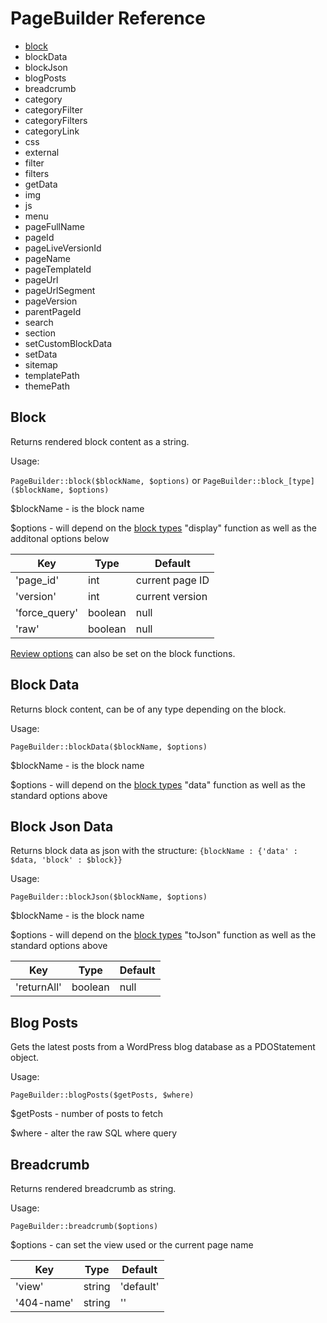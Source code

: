 # PageBuilder Reference

- [block](#block)
- blockData
- blockJson
- blogPosts
- breadcrumb
- category
- categoryFilter
- categoryFilters
- categoryLink
- css
- external
- filter
- filters
- getData
- img
- js
- menu
- pageFullName
- pageId
- pageLiveVersionId
- pageName
- pageTemplateId
- pageUrl
- pageUrlSegment
- pageVersion
- parentPageId
- search
- section
- setCustomBlockData
- setData
- sitemap
- templatePath
- themePath


## Block

Returns rendered block content as a string.

Usage:

`PageBuilder::block($blockName, $options)` or `PageBuilder::block_[type]($blockName, $options)`

$blockName - is the block name

$options - will depend on the [block types](../blocks/reference.md) "display" function as well as the additonal options below

| Key                 | Type          | Default             |
| ------------------- | ------------- | ------------------- |
| 'page_id'           | int           | current page ID     |
| 'version'           | int           | current version     |
| 'force_query'       | boolean       | null                |
| 'raw'               | boolean       | null                |

[Review options](../theme/review.md) can also be set on the block functions.

## Block Data

Returns block content, can be of any type depending on the block.

Usage:

`PageBuilder::blockData($blockName, $options)`

$blockName - is the block name

$options - will depend on the [block types](../blocks/reference.md) "data" function as well as the standard options above

## Block Json Data

Returns block data as json with the structure: `{blockName : {'data' : $data, 'block' : $block}}`

Usage:

`PageBuilder::blockJson($blockName, $options)`

$blockName - is the block name

$options - will depend on the [block types](../blocks/reference.md) "toJson" function as well as the standard options above

| Key                 | Type          | Default             |
| ------------------- | ------------- | ------------------- |
| 'returnAll'         | boolean       | null                |

## Blog Posts

Gets the latest posts from a WordPress blog database as a PDOStatement object.

Usage:

`PageBuilder::blogPosts($getPosts, $where)`

$getPosts - number of posts to fetch

$where - alter the raw SQL where query

## Breadcrumb

Returns rendered breadcrumb as string.

Usage:

`PageBuilder::breadcrumb($options)`

$options - can set the view used or the current page name

| Key                | Type          | Default             |
| -------------------| ------------- | ------------------- |
| 'view'             | string        | 'default'           |
| '404-name'         | string        | ''                  |
